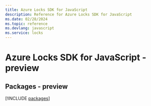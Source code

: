 ```yaml
---
title: Azure Locks SDK for JavaScript
description: Reference for Azure Locks SDK for JavaScript
ms.date: 02/28/2024
ms.topic: reference
ms.devlang: javascript
ms.service: locks
---
```

# Azure Locks SDK for JavaScript - preview
## Packages - preview
[!INCLUDE [packages](locks-index.md)]
